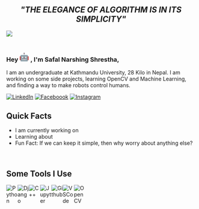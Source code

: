 <h2 align = "center"><em>"THE ELEGANCE OF ALGORITHM IS IN ITS SIMPLICITY"</em></h2>
<img src="https://github.com/SafalNarsingh/SafalNarsingh/blob/bbcd8f6cca149e32c1c5d794d8079e62c8ed34f4/banner_final_github.gif">  

#

<h3>Hey <img src="https://github.com/SafalNarsingh/SafalNarsingh/blob/70858c78df683120fa5934d3e60a0cf22c09d929/robot.gif" width="25"> , I'm Safal Narshing Shrestha,  </h3>

I am an undergraduate at Kathmandu University, 28 Kilo in Nepal. I am working on some side projects, learning OpenCV and Machine Learning, and finding a way to make robots control humans.

[![LinkedIn](https://img.shields.io/badge/linkedin-%230077B5.svg?style=for-the-badge&logo=linkedin&logoColor=white)](https://www.linkedin.com/in/safalnarsingh/)
[![Faceboook](https://img.shields.io/badge/Facebook-1877F2?style=for-the-badge&logo=facebook&logoColor=white)](https://www.facebook.com/safal.shrestha.5836/)
[![Instagram](https://img.shields.io/badge/Instagram-E4405F?style=for-the-badge&logo=instagram&logoColor=white)](https://www.instagram.com/safalshrestha3/)


<h2>Quick Facts</h2>

-  I am currently working on 
-  Learning about 
-  Fun Fact: If we can keep it simple, then why worry about anything else?

<br>

<h2>Some Tools I Use</h2>
<img align=left alt="Python" src="https://cdn.jsdelivr.net/gh/devicons/devicon@latest/icons/python/python-original.svg" width = 30>
<img align=left alt="Django" src="https://cdn.jsdelivr.net/gh/devicons/devicon@latest/icons/django/django-plain.svg" width = 30>
<img align=left alt="C++" src="https://cdn.jsdelivr.net/gh/devicons/devicon@latest/icons/cplusplus/cplusplus-original.svg" width = 30>
<img align=left alt="Jupyter" src="https://cdn.jsdelivr.net/gh/devicons/devicon@latest/icons/jupyter/jupyter-original-wordmark.svg" width = 30>
<img align=left alt="Github" src="https://cdn.jsdelivr.net/gh/devicons/devicon@latest/icons/github/github-original.svg" width = 30>
<img align=left alt="VSCode" src="https://cdn.jsdelivr.net/gh/devicons/devicon@latest/icons/vscode/vscode-original.svg" width = 30>
<img align=left alt="OpenCV" src="https://cdn.jsdelivr.net/gh/devicons/devicon@latest/icons/opencv/opencv-original.svg" width = 30>
          
          
          

          
          
          
          
          
          


